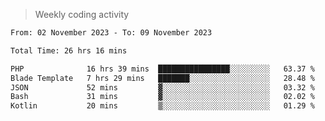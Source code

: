 > Weekly coding activity
<!--START_SECTION:waka-->

```txt
From: 02 November 2023 - To: 09 November 2023

Total Time: 26 hrs 16 mins

PHP              16 hrs 39 mins  ████████████████░░░░░░░░░   63.37 %
Blade Template   7 hrs 29 mins   ███████░░░░░░░░░░░░░░░░░░   28.48 %
JSON             52 mins         ▓░░░░░░░░░░░░░░░░░░░░░░░░   03.32 %
Bash             31 mins         ▓░░░░░░░░░░░░░░░░░░░░░░░░   02.02 %
Kotlin           20 mins         ▒░░░░░░░░░░░░░░░░░░░░░░░░   01.29 %
```

<!--END_SECTION:waka-->
